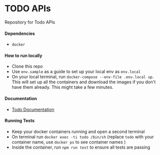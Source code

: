 # TODO APIs

Repository for Todo APIs

#### Dependencies

- `docker`

#### How to run locally

- Clone this repo
- Use `env.sample` as a guide to set up your local env as `env.local`
- On your local terminal, run `docker-compose --env-file .env.local up`. This will set up all the containers and download the images if you don't have them already. This might take a few minutes.

#### Documentation

- [Todo Documentation](https://documenter.getpostman.com/view/9041223/2s93XzwMcx)

#### Running Tests

- Keep your docker containers running and open a second terminal
- On terminal run `docker exec -ti todo /bin/sh` (replace `todo` with your container name, use `docker ps` to see container names )
- Inside the container, run `npm run test` to ensure all tests are passing
